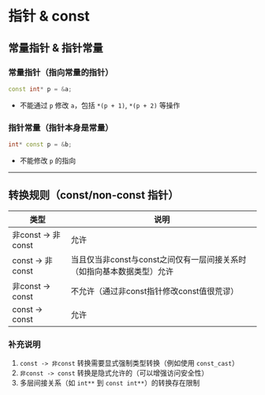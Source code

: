 # 指针 & const

## 常量指针 & 指针常量

### 常量指针（指向常量的指针）
```cpp
const int* p = &a;
```

- 不能通过 `p` 修改 `a`，包括 `*(p + 1)`, `*(p + 2)` 等操作

### 指针常量（指针本身是常量）
```cpp
int* const p = &b;
```
- 不能修改 `p` 的指向

---

## 转换规则（const/non-const 指针）

| 类型               | 说明                                                         |
| ------------------ | ------------------------------------------------------------ |
| 非const -> 非const | 允许                                                         |
| const -> 非const   | 当且仅当非const与const之间仅有一层间接关系时（如指向基本数据类型）允许 |
| 非const -> const   | 不允许（通过非const指针修改const值很荒谬）                   |
| const -> const     | 允许                                                         |

### 补充说明
1. `const -> 非const` 转换需要显式强制类型转换（例如使用 `const_cast`）
2. `非const -> const` 转换是隐式允许的（可以增强访问安全性）
3. 多层间接关系（如 `int**` 到 `const int**`）的转换存在限制

